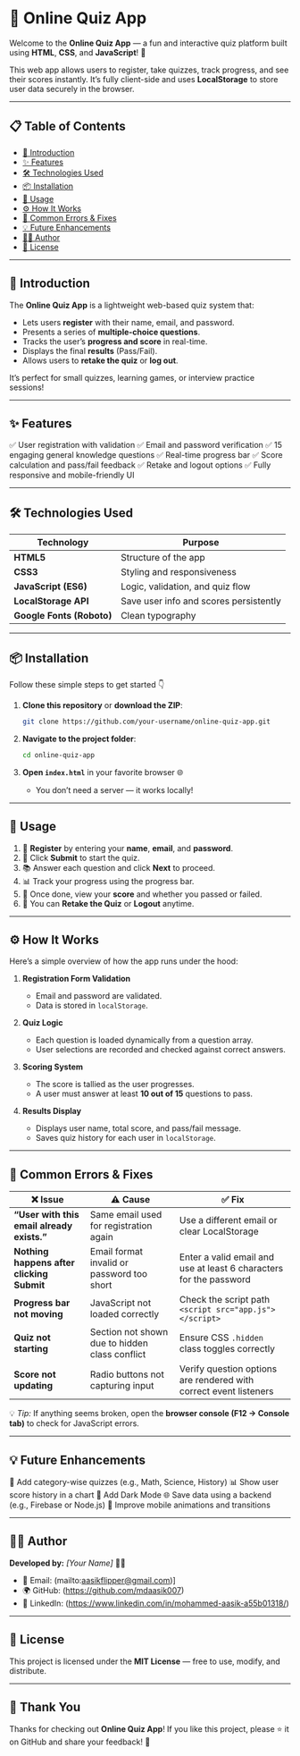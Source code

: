 # 🧠 Online Quiz App

Welcome to the **Online Quiz App** — a fun and interactive quiz platform built using **HTML**, **CSS**, and **JavaScript**! 🎯

This web app allows users to register, take quizzes, track progress, and see their scores instantly. It’s fully client-side and uses **LocalStorage** to store user data securely in the browser.

---

## 📋 Table of Contents

* [🚀 Introduction](#-introduction)
* [✨ Features](#-features)
* [🛠️ Technologies Used](#️-technologies-used)
* [📦 Installation](#-installation)
* [🧩 Usage](#-usage)
* [⚙️ How It Works](#️-how-it-works)
* [🐞 Common Errors & Fixes](#-common-errors--fixes)
* [💡 Future Enhancements](#-future-enhancements)
* [👩‍💻 Author](#-author)
* [📜 License](#-license)

---

## 🚀 Introduction

The **Online Quiz App** is a lightweight web-based quiz system that:

* Lets users **register** with their name, email, and password.
* Presents a series of **multiple-choice questions**.
* Tracks the user’s **progress and score** in real-time.
* Displays the final **results** (Pass/Fail).
* Allows users to **retake the quiz** or **log out**.

It’s perfect for small quizzes, learning games, or interview practice sessions!

---

## ✨ Features

✅ User registration with validation
✅ Email and password verification
✅ 15 engaging general knowledge questions
✅ Real-time progress bar
✅ Score calculation and pass/fail feedback
✅ Retake and logout options
✅ Fully responsive and mobile-friendly UI

---

## 🛠️ Technologies Used

| Technology                | Purpose                                |
| ------------------------- | -------------------------------------- |
| **HTML5**                 | Structure of the app                   |
| **CSS3**                  | Styling and responsiveness             |
| **JavaScript (ES6)**      | Logic, validation, and quiz flow       |
| **LocalStorage API**      | Save user info and scores persistently |
| **Google Fonts (Roboto)** | Clean typography                       |

---

## 📦 Installation

Follow these simple steps to get started 👇

1. **Clone this repository** or **download the ZIP**:

   ```bash
   git clone https://github.com/your-username/online-quiz-app.git
   ```

2. **Navigate to the project folder**:

   ```bash
   cd online-quiz-app
   ```

3. **Open `index.html`** in your favorite browser 🌐

   * You don’t need a server — it works locally!

---

## 🧩 Usage

1. 🧍 **Register** by entering your **name**, **email**, and **password**.
2. 🧠 Click **Submit** to start the quiz.
3. 📚 Answer each question and click **Next** to proceed.
4. 📊 Track your progress using the progress bar.
5. 🏁 Once done, view your **score** and whether you passed or failed.
6. 🔁 You can **Retake the Quiz** or **Logout** anytime.

---

## ⚙️ How It Works

Here’s a simple overview of how the app runs under the hood:

1. **Registration Form Validation**

   * Email and password are validated.
   * Data is stored in `localStorage`.

2. **Quiz Logic**

   * Each question is loaded dynamically from a question array.
   * User selections are recorded and checked against correct answers.

3. **Scoring System**

   * The score is tallied as the user progresses.
   * A user must answer at least **10 out of 15** questions to pass.

4. **Results Display**

   * Displays user name, total score, and pass/fail message.
   * Saves quiz history for each user in `localStorage`.

---

## 🐞 Common Errors & Fixes

| ❌ Issue                                    | ⚠️ Cause                                       | ✅ Fix                                                              |
| ------------------------------------------ | ---------------------------------------------- | ------------------------------------------------------------------ |
| **“User with this email already exists.”** | Same email used for registration again         | Use a different email or clear LocalStorage                        |
| **Nothing happens after clicking Submit**  | Email format invalid or password too short     | Enter a valid email and use at least 6 characters for the password |
| **Progress bar not moving**                | JavaScript not loaded correctly                | Check the script path `<script src="app.js"></script>`             |
| **Quiz not starting**                      | Section not shown due to hidden class conflict | Ensure CSS `.hidden` class toggles correctly                       |
| **Score not updating**                     | Radio buttons not capturing input              | Verify question options are rendered with correct event listeners  |

💡 *Tip:* If anything seems broken, open the **browser console (F12 → Console tab)** to check for JavaScript errors.

---

## 💡 Future Enhancements

🚀 Add category-wise quizzes (e.g., Math, Science, History)
📊 Show user score history in a chart
🌙 Add Dark Mode
🌐 Save data using a backend (e.g., Firebase or Node.js)
📱 Improve mobile animations and transitions

---

## 👩‍💻 Author

**Developed by:** *[Your Name]* 👨‍💻

* 💌 Email: (mailto:aasikflipper@gmail.com)]
* 🌍 GitHub: (https://github.com/mdaasik007)
* 💼 LinkedIn: (https://www.linkedin.com/in/mohammed-aasik-a55b01318/)

---

## 📜 License

This project is licensed under the **MIT License** — free to use, modify, and distribute.

---

## 🎉 Thank You

Thanks for checking out **Online Quiz App**!
If you like this project, please ⭐ it on GitHub and share your feedback! 💬
